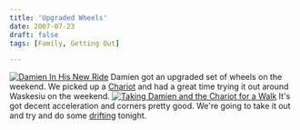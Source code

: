 ```yaml
---
title: 'Upgraded Wheels'
date: 2007-07-23
draft: false
tags: [Family, Getting Out]

---
```


[![Damien In His New Ride](http://farm2.static.flickr.com/1016/873667089_5e34b00eaa.jpg)](http://www.flickr.com/photos/lemon/873667089/) Damien got an upgraded set of wheels on the weekend. We picked up a [Chariot](http://www.chariotcarriers.com/) and had a great time trying it out around Waskesiu on the weekend. [![Taking Damien and the Chariot for a Walk](http://farm2.static.flickr.com/1033/874528922_bcc222f3c4_m.jpg)](http://www.flickr.com/photos/lemon/874528922/) It's got decent acceleration and corners pretty good. We're going to take it out and try and do some [drifting](http://en.wikipedia.org/wiki/Drifting_%28motorsport%29) tonight.